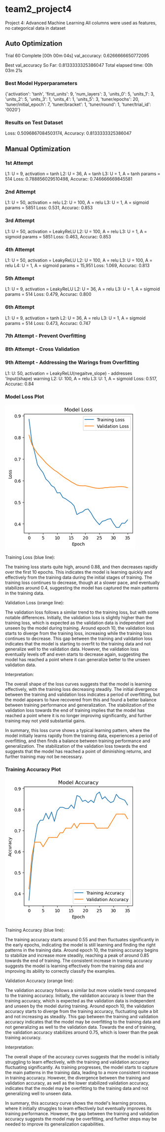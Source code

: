 # team2_project4
Project 4: Advanced Machine Learning
All columns were used as features, no categorical data in dataset

## Auto Optimization
Trial 60 Complete [00h 00m 04s]
val_accuracy: 0.6266666650772095

Best val_accuracy So Far: 0.8133333325386047
Total elapsed time: 00h 03m 21s

### Best Model Hyperparameters
{'activation': 'tanh',
 'first_units': 9,
 'num_layers': 3,
 'units_0': 5,
 'units_1': 3,
 'units_2': 5,
 'units_3': 1,
 'units_4': 1,
 'units_5': 3,
 'tuner/epochs': 20,
 'tuner/initial_epoch': 7,
 'tuner/bracket': 1,
 'tuner/round': 1,
 'tuner/trial_id': '0020'}

 ### Results on Test Dataset
Loss: 0.5096867084503174, Accuracy: 0.8133333325386047


## Manual Optimization
### 1st Attempt
L1: U = 9, activation = tanh
L2: U = 36, A = tanh
L3: U = 1, A = tanh
params = 514
Loss: 0.788856029510498, Accurac: 0.746666669845581

### 2nd Attempt
L1: U = 50, activation = relu
L2: U = 100, A = relu
L3: U = 1, A = sigmoid
params = 5851
Loss: 0.531, Accurac: 0.853

### 3rd Attempt
L1: U = 50, activation = LeakyReLU
L2: U = 100, A = relu
L3: U = 1, A = sigmoid
params = 5851
Loss: 0.463, Accurac: 0.853

### 4th Attempt
L1: U = 50, activation = LeakyReLU
L2: U = 100, A = relu
L3: U = 100, A = relu
L4: U = 1, A = sigmoid
params = 15,951
Loss: 1.069, Accurac: 0.813

### 5th Attempt
L1: U = 9, activation = LeakyReLU
L2: U = 36, A = relu
L3: U = 1, A = sigmoid
params = 514
Loss: 0.479, Accurac: 0.800

### 6th Attempt
L1: U = 9, activation = tanh
L2: U = 36, A = relu
L3: U = 1, A = sigmoid
params = 514
Loss: 0.473, Accurac: 0.747

### 7th Attempt - Prevent Overfitting

### 8th Attempt - Cross Validation 

### 9th Attempt - Addressing the Warings from Overfitting
L1: U: 50, activation = LeakyReLU(negaitve_slope) - addresses 'Input(shape) warning
L2: U: 100, A = relu
L3: U: 1, A = sigmoid
Loss: 0.517, Accurac: 0.84

### Model Loss Plot

![alt text](image.png)

Training Loss (blue line):

The training loss starts quite high, around 0.88, and then decreases rapidly over the first 10 epochs.
This indicates the model is learning quickly and effectively from the training data during the initial stages of training.
The training loss continues to decrease, though at a slower pace, and eventually stabilizes around 0.4, suggesting the model has captured the main patterns in the training data.

Validation Loss (orange line):

The validation loss follows a similar trend to the training loss, but with some notable differences.
Initially, the validation loss is slightly higher than the training loss, which is expected as the validation data is independent and unseen by the model during training.
Around epoch 10, the validation loss starts to diverge from the training loss, increasing while the training loss continues to decrease.
This gap between the training and validation loss indicates that the model is starting to overfit to the training data and not generalize well to the validation data.
However, the validation loss eventually levels off and even starts to decrease again, suggesting the model has reached a point where it can generalize better to the unseen validation data.

Interpretation:

The overall shape of the loss curves suggests that the model is learning effectively, with the training loss decreasing steadily.
The initial divergence between the training and validation loss indicates a period of overfitting, but the model appears to have recovered from this and found a better balance between training performance and generalization.
The stabilization of the validation loss towards the end of training implies that the model has reached a point where it is no longer improving significantly, and further training may not yield substantial gains.

In summary, this loss curve shows a typical learning pattern, where the model initially learns rapidly from the training data, experiences a period of overfitting, and then finds a balance between training performance and generalization. The stabilization of the validation loss towards the end suggests that the model has reached a point of diminishing returns, and further training may not be necessary.

### Training Accuracy Plot

![alt text](image-1.png)

Training Accuracy (blue line):

The training accuracy starts around 0.55 and then fluctuates significantly in the early epochs, indicating the model is still learning and finding the right patterns in the training data.
Around epoch 10, the training accuracy begins to stabilize and increase more steadily, reaching a peak of around 0.85 towards the end of training.
The consistent increase in training accuracy suggests the model is learning effectively from the training data and improving its ability to correctly classify the examples.


Validation Accuracy (orange line):

The validation accuracy follows a similar but more volatile trend compared to the training accuracy.
Initially, the validation accuracy is lower than the training accuracy, which is expected as the validation data is independent and unseen by the model during training.
Around epoch 10, the validation accuracy starts to diverge from the training accuracy, fluctuating quite a bit and not increasing as steadily.
This gap between the training and validation accuracy indicates that the model may be overfitting to the training data and not generalizing as well to the validation data.
Towards the end of training, the validation accuracy stabilizes around 0.75, which is lower than the peak training accuracy.


Interpretation:

The overall shape of the accuracy curves suggests that the model is initially struggling to learn effectively, with the training and validation accuracy fluctuating significantly.
As training progresses, the model starts to capture the main patterns in the training data, leading to a more consistent increase in training accuracy.
However, the divergence between the training and validation accuracy, as well as the lower stabilized validation accuracy, indicates that the model may be overfitting to the training data and not generalizing well to unseen data.



In summary, this accuracy curve shows the model's learning process, where it initially struggles to learn effectively but eventually improves its training performance. However, the gap between the training and validation accuracy suggests the model may be overfitting, and further steps may be needed to improve its generalization capabilities.